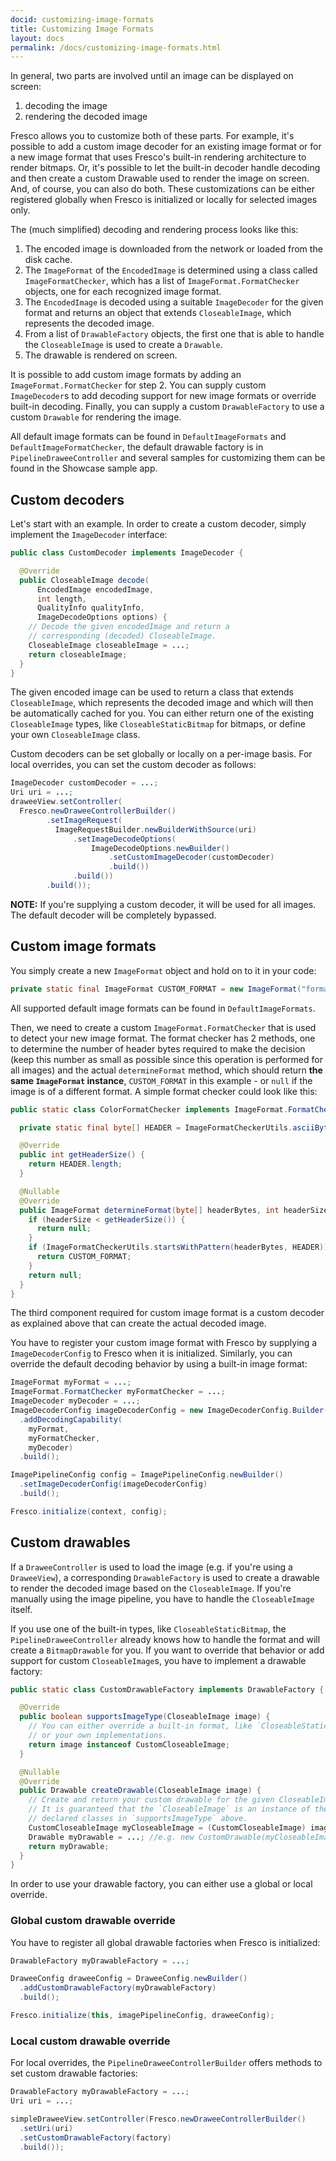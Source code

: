 ```yaml
---
docid: customizing-image-formats
title: Customizing Image Formats
layout: docs
permalink: /docs/customizing-image-formats.html
---
```


In general, two parts are involved until an image can be displayed on screen:
1. decoding the image
2. rendering the decoded image

Fresco allows you to customize both of these parts. For example, it's possible to add a custom image decoder for an existing image format or for a new image format that uses Fresco's built-in rendering architecture to render bitmaps. Or, it's possible to let the built-in decoder handle decoding and then create a custom Drawable used to render the image on screen. And, of course, you can also do both. These customizations can be either registered globally when Fresco is initialized or locally for selected images only.

The (much simplified) decoding and rendering process looks like this:
1. The encoded image is downloaded from the network or loaded from the disk cache.
2. The `ImageFormat` of the `EncodedImage` is determined using a class called `ImageFormatChecker`, which has a list of `ImageFormat.FormatChecker` objects, one for each recognized image format.
3. The `EncodedImage` is decoded using a suitable `ImageDecoder` for the given format and returns an object that extends `CloseableImage`, which represents the decoded image.
4. From a list of `DrawableFactory` objects, the first one that is able to handle the `CloseableImage` is used to create a `Drawable`.
5. The drawable is rendered on screen.

It is possible to add custom image formats by adding an `ImageFormat.FormatChecker` for step 2. You can supply custom `ImageDecoder`s to add decoding support for new image formats or override built-in decoding. Finally, you can supply a custom `DrawableFactory` to use a custom `Drawable` for rendering the image.

All default image formats can be found in `DefaultImageFormats` and `DefaultImageFormatChecker`, the default drawable factory is in `PipelineDraweeController` and several samples for customizing them can be found in the Showcase sample app.

## Custom decoders

Let's start with an example. In order to create a custom decoder, simply implement the `ImageDecoder` interface:

```java
public class CustomDecoder implements ImageDecoder {

  @Override
  public CloseableImage decode(
      EncodedImage encodedImage,
      int length,
      QualityInfo qualityInfo,
      ImageDecodeOptions options) {
    // Decode the given encodedImage and return a
    // corresponding (decoded) CloseableImage.
    CloseableImage closeableImage = ...;
    return closeableImage;
  }
}
```

The given encoded image can be used to return a class that extends `CloseableImage`, which represents the decoded image and which will then be automatically cached for you. You can either return one of the existing `CloseableImage` types, like `CloseableStaticBitmap` for bitmaps, or define your own `CloseableImage` class.

Custom decoders can be set globally or locally on a per-image basis. For local overrides, you can set the custom decoder as follows:

```java
ImageDecoder customDecoder = ...;
Uri uri = ...;
draweeView.setController(
  Fresco.newDraweeControllerBuilder()
        .setImageRequest(
          ImageRequestBuilder.newBuilderWithSource(uri)
              .setImageDecodeOptions(
                  ImageDecodeOptions.newBuilder()
                      .setCustomImageDecoder(customDecoder)
                      .build())
              .build())
        .build());
```

**NOTE:** If you're supplying a custom decoder, it will be used for all images. The default decoder will be completely bypassed.

## Custom image formats

You simply create a new `ImageFormat` object and hold on to it in your code:

```java
private static final ImageFormat CUSTOM_FORMAT = new ImageFormat("format name", "format file extension");
```

All supported default image formats can be found in `DefaultImageFormats`.

Then, we need to create a custom `ImageFormat.FormatChecker` that is used to detect your new image format. The format checker has 2 methods, one to determine the number of header bytes required to make the decision (keep this number as small as possible since this operation is performed for all images) and the actual `determineFormat` method, which should return **the same `ImageFormat` instance**, `CUSTOM_FORMAT` in this example - or `null` if the image is of a different format. A simple format checker could look like this:

```java
public static class ColorFormatChecker implements ImageFormat.FormatChecker {

  private static final byte[] HEADER = ImageFormatCheckerUtils.asciiBytes("my_header");

  @Override
  public int getHeaderSize() {
    return HEADER.length;
  }

  @Nullable
  @Override
  public ImageFormat determineFormat(byte[] headerBytes, int headerSize) {
    if (headerSize < getHeaderSize()) {
      return null;
    }
    if (ImageFormatCheckerUtils.startsWithPattern(headerBytes, HEADER)) {
      return CUSTOM_FORMAT;
    }
    return null;
  }
}
```

The third component required for custom image format is a custom decoder as explained above that can create the actual decoded image.

You have to register your custom image format with Fresco by supplying a `ImageDecoderConfig` to Fresco when it is initialized. Similarly, you can override the default decoding behavior by using a built-in image format:

```java
ImageFormat myFormat = ...;
ImageFormat.FormatChecker myFormatChecker = ...;
ImageDecoder myDecoder = ...;
ImageDecoderConfig imageDecoderConfig = new ImageDecoderConfig.Builder()
  .addDecodingCapability(
    myFormat,
    myFormatChecker,
    myDecoder)
  .build();

ImagePipelineConfig config = ImagePipelineConfig.newBuilder()
  .setImageDecoderConfig(imageDecoderConfig)
  .build();

Fresco.initialize(context, config);
```

## Custom drawables

If a `DraweeController` is used to load the image (e.g. if you're using a `DraweeView`), a corresponding `DrawableFactory` is used to create a drawable to render the decoded image based on the `CloseableImage`. If you're manually using the image pipeline, you have to handle the `CloseableImage` itself.

If you use one of the built-in types, like `CloseableStaticBitmap`, the `PipelineDraweeController` already knows how to handle the format and will create a `BitmapDrawable` for you. If you want to override that behavior or add support for custom `CloseableImage`s, you have to implement a drawable factory:

```java
public static class CustomDrawableFactory implements DrawableFactory {

  @Override
  public boolean supportsImageType(CloseableImage image) {
    // You can either override a built-in format, like `CloseableStaticBitmap`
    // or your own implementations.
    return image instanceof CustomCloseableImage;
  }

  @Nullable
  @Override
  public Drawable createDrawable(CloseableImage image) {
    // Create and return your custom drawable for the given CloseableImage.
    // It is guaranteed that the `CloseableImage` is an instance of the
    // declared classes in `supportsImageType` above.
    CustomCloseableImage myCloseableImage = (CustomCloseableImage) image;
    Drawable myDrawable = ...; //e.g. new CustomDrawable(myCloseableImage)
    return myDrawable;
  }
}
```

In order to use your drawable factory, you can either use a global or local override.

### Global custom drawable override

You have to register all global drawable factories when Fresco is initialized:

```java
DrawableFactory myDrawableFactory = ...;

DraweeConfig draweeConfig = DraweeConfig.newBuilder()
  .addCustomDrawableFactory(myDrawableFactory)
  .build();

Fresco.initialize(this, imagePipelineConfig, draweeConfig);
```

### Local custom drawable override

For local overrides, the `PipelineDraweeControllerBuilder` offers methods to set custom drawable factories:

```java
DrawableFactory myDrawableFactory = ...;
Uri uri = ...;

simpleDraweeView.setController(Fresco.newDraweeControllerBuilder()
  .setUri(uri)
  .setCustomDrawableFactory(factory)
  .build());
```
